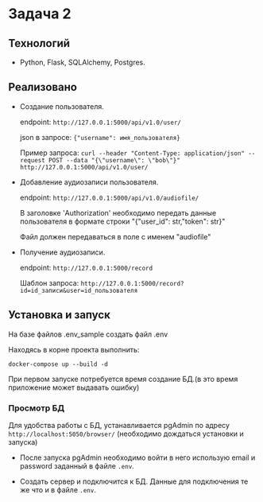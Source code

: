 # Задача 2

## Технологий
 - Python, Flask, SQLAlchemy, Postgres.
    

## Реализовано
- Создание пользователя.

    endpoint: `http://127.0.0.1:5000/api/v1.0/user/`

    json в запросе: `{"username": имя_пользователя}`
    

    Пример запроса: `curl --header "Content-Type: application/json" --request POST --data "{\"username\": \"bob\"}" http://127.0.0.1:5000/api/v1.0/user/`


- Добавление аудиозаписи пользователя.

    endpoint: `http://127.0.0.1:5000/api/v1.0/audiofile/`

    В заголовке 'Authorization' необходимо передать данные пользователя
    в формате строки  "{"user_id": str,"token": str}"

    Файл должен передаваться в поле с именем "audiofile"     



- Получение аудиозаписи.

    endpoint: `http://127.0.0.1:5000/record`

    Шаблон запроса: `http://127.0.0.1:5000/record?id=id_записи&user=id_пользователя`


## Установка и запуск

На базе файлов .env_sample создать файл .env

Находясь в корне проекта выполнить: 

`docker-compose up --build -d`

При первом запуске потребуется время создание БД.(в это время приложение может выдавать ошибку)

### Просмотр БД
Для удобства работы с БД, устанавливается pgAdmin по адресу `http://localhost:5050/browser/`
(необходимо дождаться установки и запуска)

- После запуска pgAdmin необходимо войти в него использую email и password
заданный в файле `.env`.

- Создать сервер и подключится к БД. Данные для подключения те же 
что и в файле `.env`.
